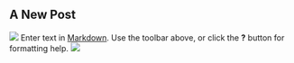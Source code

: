 ## A New Post

![](/photos/makina-icon-128.png)
Enter text in [Markdown](http://daringfireball.net/projects/markdown/). Use the toolbar above, or click the **?** button for formatting help.
![](/photos/CAUSSESVEZERE_P4_02.jpg)